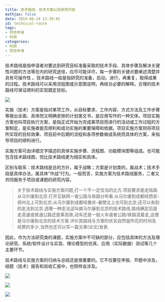 ```yaml
---
title: 技术路线、技术方案以及研究内容
mathjax: false
date: 2019-06-24 13:39:02
id: technical-route 
tags:
- 项目申请
- 科研
categories:
- 科研
- 项目申请
---
```


技术路线是指申请者对要达到研究目标准备采取的技术手段、具体步骤及解决关键性问题的方法等在内的研究途径，应尽可能详尽，每一步骤的关键点要阐述清楚并具有可操作性 。技术路线一般是指研究的准备，启动，进行，再重复，取得成果的过程。技术路线可以采用流程图或示意图说明，再结合必要的解释。合理的技术路线可保证顺利的实现既定目标。

<!---more--->

![](https://zymin-1255632454.cos.ap-shanghai.myqcloud.com/0newblog/1561365456211.png)

实施（技术）方案是指对某项工作，从目标要求、工作内容、方式方法及工作步骤等做出全面、具体而又明确安排的计划类文书，是应用写作的一种文体。项目实施方案也叫项目执行方案，是指正式开始为完成某项目而进行的活动或工作过程的方案制定，是实施者能否顺利和成功实施的重要保障和依据。项目实施方案则将项目所实现的目标效果、项目前中后期的流程和各项参数做成系统而具体的方案，来指导项目的顺利进行。

实施方案可由详细文字描述的具体实施步骤、流程图、功能模块图等组成。也可能包含技术路线图，但比技术路线更为翔实和具体。

区别与联系：技术路线是总的方针，属于战略；方案是计划类的，属战术；技术手段是具体办法，属具体“作战”行为。一般而言，实施方案为技术路线服务，二者又共同服务于项目或课题的研究内容。

>关于技术路线与实施方案问题,打一个不一定恰当的比方.项目要求是走陆路从马尔康到北京.打开互联网一查公路与铁路分布看.从马尔康到成都经西安-郑州北上可到北京;从马尔康到成都经重庆-襄樊北上也可到北京;还可以有别的走法到北京.选哪一种走法这叫做马尔康到北京的技术路线.路线确定后是走高速或普通公路还是乘高铁,动车还是一般火车或者公路/铁路混着走,这便是马尔康到北京的技术方案.评价其路线与方案的优劣自然是所花的时间及经费的多少,当然也还可以写一篇文章(论文)发表.

因此，作为方法研究类的课题，实施方案中不可缺的部分，应包括具体的方法及理论研究、系统/软件设计与实现、理论模型的仿真、应用（实际数据）测试等几个主要环节。

技术路线与实施方案的归纳与总结还是很重要的。它不仅要在申报、开题中涉及，结题（技术）报告和验收汇报中，也照样会涉及。

![](https://zymin-1255632454.cos.ap-shanghai.myqcloud.com/0newblog/1561366491028.png)

![](https://zymin-1255632454.cos.ap-shanghai.myqcloud.com/0newblog/1561366648990.png)

![](https://zymin-1255632454.cos.ap-shanghai.myqcloud.com/0newblog/1561366693091.png)